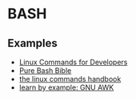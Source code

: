 # BASH

## Examples

* [Linux Commands for Developers](https://dev.to/ptuladhar3/linux-commands-for-developers-17j?s=09)
* [Pure Bash Bible](https://github.com/dylanaraps/pure-bash-bible)
* [the linux commands handbook](https://www.freecodecamp.org/news/the-linux-commands-handbook/)
* [learn by example: GNU AWK](https://learnbyexample.github.io/learn_gnuawk/)
